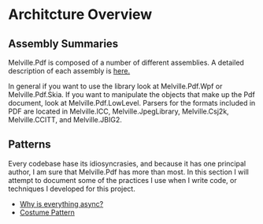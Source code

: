 ﻿# Architcture Overview

## Assembly Summaries

Melville.Pdf is composed of a number of different assemblies.  A detailed description of each assembly
is [here.](AssemblySummaries.md)

In general if you want to use the library look at Melville.Pdf.Wpf or Melville.Pdf.Skia.  If you want
to manipulate the objects that make up the Pdf document, look at Melville.Pdf.LowLevel.  Parsers for the
formats included in PDF are located in Melville.ICC, Melville.JpegLibrary, Melville.Csj2k, Melville.CCITT,
and Melville.JBIG2.

## Patterns
Every codebase hase its idiosyncrasies, and because it has one principal author, I am sure that Melville.Pdf
has more than most.  In this section I will attempt to document some of the practices I use when I write
code, or techniques I developed for this project.

- [Why is everything async?](Async.md)
- [Costume Pattern](Costumes.md)